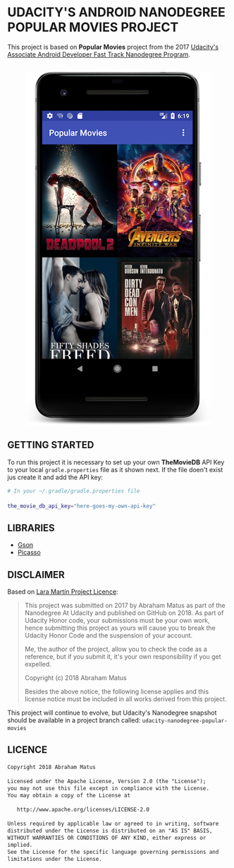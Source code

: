 # UDACITY'S ANDROID NANODEGREE POPULAR MOVIES PROJECT

This project is based on **Popular Movies** project from the 2017 [Udacity's
Associate Android Developer Fast Track Nanodegree Program](https://ae.udacity.com/course/associate-android-developer-fast-track--nd818).

<p align="center"><br>
<img src="https://raw.githubusercontent.com/aimatus/udacity-nanodegree-popular-movies/master/screenshots/device-2018-05-27-182010.png">
</p>

## GETTING STARTED

To run this project it is necessary to set up your own **TheMovieDB**
API Key to your local `gradle.properties` file as it shown next. If the
file doen't exist jus create it and add the API key:

``` bash
# In your ~/.gradle/gradle.properties file

the_movie_db_api_key="here-goes-my-own-api-key"
```

## LIBRARIES

* [Gson](https://github.com/google/gson)
* [Picasso](http://square.github.io/picasso/)

## DISCLAIMER

Based on [Lara Martín Project Licence](https://github.com/laramartin/android_movies):

>
>This project was submitted on 2017 by Abraham Matus as part of the
Nanodegree At Udacity and published on GitHub on 2018. As part of
Udacity Honor code, your submissions must be your own work, hence
submitting this project as yours will cause you to break the Udacity
Honor Code and the suspension of your account.
>
>Me, the author of the project, allow you to check the code as a
reference, but if you submit it, it's your own responsibility if you get
expelled.
>
>Copyright (c) 2018 Abraham Matus
>
>Besides the above notice, the following license applies and this license notice
must be included in all works derived from this project.

This project will continue to evolve, but Udacity's Nanodegree snapshot
should be available in a project branch called: `udacity-nanodegree-popular-movies`

## LICENCE

```
Copyright 2018 Abraham Matus

Licensed under the Apache License, Version 2.0 (the "License");
you may not use this file except in compliance with the License.
You may obtain a copy of the License at

   http://www.apache.org/licenses/LICENSE-2.0

Unless required by applicable law or agreed to in writing, software
distributed under the License is distributed on an "AS IS" BASIS,
WITHOUT WARRANTIES OR CONDITIONS OF ANY KIND, either express or implied.
See the License for the specific language governing permissions and
limitations under the License.
```